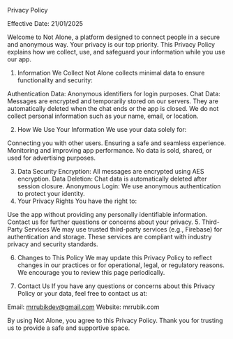 Privacy Policy

Effective Date: 21/01/2025

Welcome to Not Alone, a platform designed to connect people in a secure and anonymous way. Your privacy is our top priority. This Privacy Policy explains how we collect, use, and safeguard your information while you use our app.

1. Information We Collect
Not Alone collects minimal data to ensure functionality and security:

Authentication Data: Anonymous identifiers for login purposes.
Chat Data: Messages are encrypted and temporarily stored on our servers. They are automatically deleted when the chat ends or the app is closed.
We do not collect personal information such as your name, email, or location.

2. How We Use Your Information
We use your data solely for:

Connecting you with other users.
Ensuring a safe and seamless experience.
Monitoring and improving app performance.
No data is sold, shared, or used for advertising purposes.

3. Data Security
Encryption: All messages are encrypted using AES encryption.
Data Deletion: Chat data is automatically deleted after session closure.
Anonymous Login: We use anonymous authentication to protect your identity.
4. Your Privacy Rights
You have the right to:

Use the app without providing any personally identifiable information.
Contact us for further questions or concerns about your privacy.
5. Third-Party Services
We may use trusted third-party services (e.g., Firebase) for authentication and storage. These services are compliant with industry privacy and security standards.

6. Changes to This Policy
We may update this Privacy Policy to reflect changes in our practices or for operational, legal, or regulatory reasons. We encourage you to review this page periodically.

7. Contact Us
If you have any questions or concerns about this Privacy Policy or your data, feel free to contact us at:

Email: mrrubikdev@gmail.com
Website: mrrubik.com

By using Not Alone, you agree to this Privacy Policy. Thank you for trusting us to provide a safe and supportive space.
